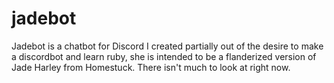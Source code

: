 # jadebot
Jadebot is a chatbot for Discord I created partially out of the desire to make a discordbot and learn ruby, she is intended to be a flanderized version of Jade Harley from Homestuck.
There isn't much to look at right now.
